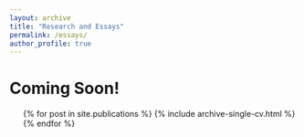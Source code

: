 ```yaml
---
layout: archive
title: "Research and Essays"
permalink: /essays/
author_profile: true
---
```

Coming Soon!
======

<ul>{% for post in site.publications %}
    {% include archive-single-cv.html %}
  {% endfor %}</ul>
